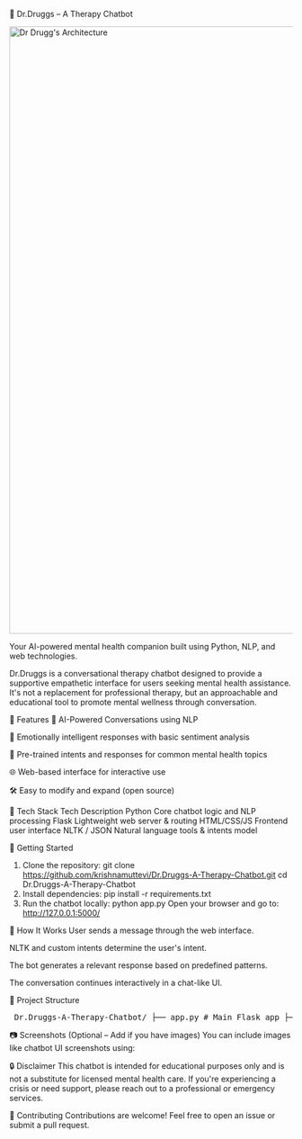 🧠 Dr.Druggs – A Therapy Chatbot

<img width="1920" height="1080" alt="Dr Drugg's Architecture" src="https://github.com/user-attachments/assets/2ba25ba6-773c-4e20-a727-6248983134d3" />

Your AI-powered mental health companion built using Python, NLP, and web technologies.

Dr.Druggs is a conversational therapy chatbot designed to provide a supportive empathetic interface for users seeking mental health assistance. It's not a replacement for professional therapy, but an approachable and educational tool to promote mental wellness through conversation.

🌟 Features
🤖 AI-Powered Conversations using NLP

🧘 Emotionally intelligent responses with basic sentiment analysis

💬 Pre-trained intents and responses for common mental health topics

🌐 Web-based interface for interactive use

🛠️ Easy to modify and expand (open source)

🧰 Tech Stack
Tech	Description
Python	Core chatbot logic and NLP processing
Flask	Lightweight web server & routing
HTML/CSS/JS	Frontend user interface
NLTK / JSON	Natural language tools & intents model

🚀 Getting Started
1. Clone the repository:
git clone https://github.com/krishnamuttevi/Dr.Druggs-A-Therapy-Chatbot.git
cd Dr.Druggs-A-Therapy-Chatbot
2. Install dependencies:
pip install -r requirements.txt
3. Run the chatbot locally:
python app.py
Open your browser and go to:
http://127.0.0.1:5000/

🧠 How It Works
User sends a message through the web interface.

NLTK and custom intents determine the user's intent.

The bot generates a relevant response based on predefined patterns.

The conversation continues interactively in a chat-like UI.

📁 Project Structure
<pre> Dr.Druggs-A-Therapy-Chatbot/ ├── app.py # Main Flask app ├── intents.json # Intent definitions and training data ├── static/ # CSS, JS files ├── templates/ # HTML files ├── chatbot_model.pkl # Trained model (if applicable) ├── README.md # Project documentation </pre>
📷 Screenshots (Optional – Add if you have images)
You can include images like chatbot UI screenshots using:



🔒 Disclaimer
This chatbot is intended for educational purposes only and is not a substitute for licensed mental health care. If you're experiencing a crisis or need support, please reach out to a professional or emergency services.

📢 Contributing
Contributions are welcome! Feel free to open an issue or submit a pull request.

